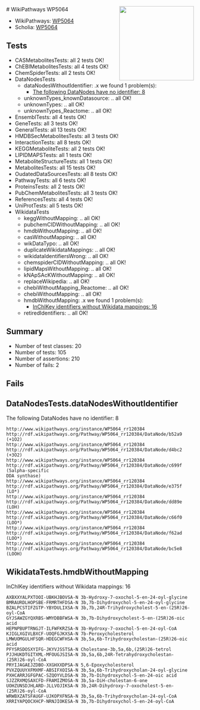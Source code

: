 <img style="float: right; width: 200px" src="https://upload.wikimedia.org/wikipedia/commons/thumb/8/83/Wplogo_with_text_500.png/640px-Wplogo_with_text_500.png" />
# WikiPathways WP5064

* WikiPathways: [WP5064](https://new.wikipathways.org/pathways/WP5064)
* Scholia: [WP5064](https://scholia.toolforge.org/wikipathways/WP5064)
## Tests
* CASMetabolitesTests: all 2 tests OK!
* ChEBIMetabolitesTests: all 4 tests OK!
* ChemSpiderTests: all 2 tests OK!
* DataNodesTests
    * dataNodesWithoutIdentifier: .x we found 1 problem(s):
        * [The following DataNodes have no identifier: 8](#d2d32fa7)
    * unknownTypes_knownDatasource: .. all OK!
    * unknownTypes: .. all OK!
    * unknownTypes_Reactome: .. all OK!
* EnsemblTests: all 4 tests OK!
* GeneTests: all 3 tests OK!
* GeneralTests: all 13 tests OK!
* HMDBSecMetabolitesTests: all 3 tests OK!
* InteractionTests: all 8 tests OK!
* KEGGMetaboliteTests: all 2 tests OK!
* LIPIDMAPSTests: all 1 tests OK!
* MetaboliteStructureTests: all 1 tests OK!
* MetabolitesTests: all 15 tests OK!
* OudatedDataSourcesTests: all 8 tests OK!
* PathwayTests: all 6 tests OK!
* ProteinsTests: all 2 tests OK!
* PubChemMetabolitesTests: all 3 tests OK!
* ReferencesTests: all 4 tests OK!
* UniProtTests: all 5 tests OK!
* WikidataTests
    * keggWithoutMapping: .. all OK!
    * pubchemCIDWithoutMapping: .. all OK!
    * hmdbWithoutMapping: .. all OK!
    * casWithoutMapping: .. all OK!
    * wikDataTypo: .. all OK!
    * duplicateWikidataMappings: .. all OK!
    * wikidataIdentifiersWrong: .. all OK!
    * chemspiderCIDWithoutMapping: .. all OK!
    * lipidMapsWithoutMapping: .. all OK!
    * kNApSAcKWithoutMapping: .. all OK!
    * replaceWikipedia: .. all OK!
    * chebiWithoutMapping_Reactome: .. all OK!
    * chebiWithoutMapping: .. all OK!
    * hmdbWithoutMapping: .x we found 1 problem(s):
        * [InChIKey identifiers without Wikidata mappings: 16](#d961c158)
    * retiredIdentifiers: .. all OK!


## Summary

* Number of test classes: 20
* Number of tests: 105
* Number of assertions: 210
* Number of fails: 2

## Fails

<a name="d2d32fa7" />

## DataNodesTests.dataNodesWithoutIdentifier

The following DataNodes have no identifier: 8
```
http://www.wikipathways.org/instance/WP5064_rr120384 http://rdf.wikipathways.org/Pathway/WP5064_rr120384/DataNode/b52a9 (+1O2)
http://www.wikipathways.org/instance/WP5064_rr120384 http://rdf.wikipathways.org/Pathway/WP5064_rr120384/DataNode/d4bc2 (+3O2)
http://www.wikipathways.org/instance/WP5064_rr120384 http://rdf.wikipathways.org/Pathway/WP5064_rr120384/DataNode/c699f (5alpha-specific
DDA synthase)
http://www.wikipathways.org/instance/WP5064_rr120384 http://rdf.wikipathways.org/Pathway/WP5064_rr120384/DataNode/e375f (LO*)
http://www.wikipathways.org/instance/WP5064_rr120384 http://rdf.wikipathways.org/Pathway/WP5064_rr120384/DataNode/dd89e (LOH)
http://www.wikipathways.org/instance/WP5064_rr120384 http://rdf.wikipathways.org/Pathway/WP5064_rr120384/DataNode/c66f0 (LOO*)
http://www.wikipathways.org/instance/WP5064_rr120384 http://rdf.wikipathways.org/Pathway/WP5064_rr120384/DataNode/f62ad (LOO*)
http://www.wikipathways.org/instance/WP5064_rr120384 http://rdf.wikipathways.org/Pathway/WP5064_rr120384/DataNode/bc5e8 (LOOH)
```

<a name="d961c158" />

## WikidataTests.hmdbWithoutMapping

InChIKey identifiers without Wikidata mappings: 16
```
AXBXXYALPXTOOI-UBKHJBOVSA-N	3b-Hydroxy-7-oxochol-5-en-24-oyl-glycine
BMRAURDLHOPSBE-FRMRTHFDSA-N	3b,7b-Dihydroxychol-5-en-24-oyl-glycine
BZALPCSTIFZGTP-YBYDULIXSA-N	3b,7b,24R-Trihydroxycholest-5-en-(25R)26-oyl-CoA
GYJSAWZGYQXRBS-WMYDBBFWSA-N	3b,7b-Dihydroxycholest-5-en-(25R)26-oic acid
HEPNPBUPTRNGJT-ILFWFKRZSA-N	3b-Hydroxy-7-oxochol-5-en-24-oyl-CoA
KJIGLXGIVLBXCF-UOQFGJKXSA-N	7b-Peroxycholesterol
LMWUOMGULHFSQR-HDEGCWFHSA-N	3b,5a,6b-Trihydroxycholestan-(25R)26-oic acid
PFYSRSDOSXYIFG-JKYVJSSTSA-N	Cholestane-3b,5a,6b,(25R)26-tetrol
PJJHUKDTGITXML-MFOUGJSISA-N	3b,5a,6b,24R-Tetrahydroxycholestan-(25R)26-oyl-CoA
PRYIJAGAEJZDBO-XXGHXXDPSA-N	5,6-Epoxycholesterol
PVXZQUUYXFMXMF-ABSIFXOISA-N	3b,5a,6b-Trihydroxycholan-24-oyl-glycine
PXHCARRJGFGPAC-SZQOYVLDSA-N	3b,7b-Dihydroxychol-5-en-24-oic acid
SJZZRXMQSAXCFD-FRAMIZMOSA-N	3b,5a-DiH-cholestan-6-one
UOHZUNSDJHLARD-JLLVOJIKSA-N	3b,24R-Dihydroxy-7-oxocholest-5-en-(25R)26-oyl-CoA
WRWBXZATSFAUGF-UJKOPXFNSA-N	3b,5a,6b-Trihydroxycholan-24-oyl-CoA
XRRIYAPQOCXHCP-NRNJIOKESA-N	3b,7b-Dihydroxychol-5-en-24-oyl-CoA
```

